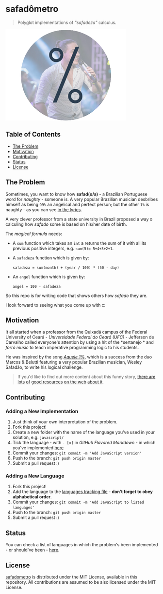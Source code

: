 # safadômetro

> Polyglot implementations of *"safadeza"* calculus.

![Aquele 1%](cover.png)

## Table of Contents

- [The Problem](#the-problem)
- [Motivation](#motivation)
- [Contributing](#contributing)
- [Status](#status)
- [License](#license)

## The Problem

Sometimes, you want to know how **safad(o/a)** - a Brazilian Portuguese word for
*naughty* - someone is. A very popular Brazilian musician desbribes himself as
being `99%` an angelical and perfect person; but the other `1%` is naughty - as
you can see [in the lyrics](http://www.vagalume.com.br/marcos-e-belutti/aquele-um-por-cento-part-wesley-safadao.html).

A very clever professor from a state university in Brazil proposed a way o calculing
how *safado* some is based on his/her date of birth.

The *magical formula* needs:

- A `sum` function which takes an `int` a returns the sum of it with all its
previous positive integers, e.g. `sum(5)= 5+4+3+2+1`.

- A `safadeza` function which is given by:

  `safadeza = sum(month) + (year / 100) * (50 - day)`

- An `angel` function which is given by:

  `angel = 100 - safadeza`

So this repo is for writing code that shows others how *safado* they are.

I look forward to seeing what you come up with c:

## Motivation

It all started when a professor from the Quixadá campus of the Federal University
of Ceará - *Universidade Federal do Ceará (UFC)* - Jefferson de Carvalho called
everyone's attention by using a hit of the *sertanejo * and *forró music* to teach
imperative programming logic to his students.

He was inspired by the song *[Aquele 1%](http://www.vagalume.com.br/marcos-e-belutti/aquele-um-por-cento-part-wesley-safadao.html)*,
which is a success from the duo Marcos & Belutti featuring a very popular
Brazilian musician, Wesley Safadão, to write his logical challenge.

> If you'd like to find out more content about this funny story, [there are](http://g1.globo.com/ceara/noticia/2015/12/professor-cita-wesley-safadao-em-questao-de-logica-e-vira-hit-na-web.html)
[lots](http://revistagalileu.globo.com/blogs/buzz/noticia/2015/12/professor-universitario-usa-wesley-safadao-em-prova-de-programacao.html)
[of](http://gazetaonline.globo.com/_conteudo/2015/12/entretenimento/cultura_e_famosos/3917154-professor-cita-wesley-safadao-e-questao-de-logica-e-bomba-na-web.html)
[good resources](http://www.opovo.com.br/app/divirta-se/2015/12/04/noticiasdivirtase,3544424/professor-da-ufc-elabora-questao-de-prova-fazendo-referencia-a-wesley.shtml)
[on the web](http://www.ibahia.com/detalhe/noticia/professor-cita-wesley-safadao-em-questao-de-prova-e-faz-sucesso/?cHash=74e1cc909aa2269eb81a4401b282d892)
[about it](http://maisregiao.com.br/professor-cita-wesley-safadao-em-questao-de-prova-e-faz-sucesso/).

## Contributing

### Adding a New Implementation

1. Just think of your own interpretation of the problem.
1. Fork this project!
1. Create a new folder with the name of the language you've used in your solution, e.g. `javascript/`
1. Tick the language - with `- [x]` in *GitHub Flavored Markdown* - in which
you've implemented [here](STATUS.MD)
1. Commit your changes: `git commit -m 'Add JavaScript version'`
1. Push to the branch: `git push origin master`
1. Submit a pull request :)

### Adding a New Language

1. Fork this project!
1. Add the language to the [languages tracking file](STATUS.MD) - **don't forget to obey alphabetical order**.
1. Commit your changes: `git commit -m 'Add JavaScript to listed languages'`
1. Push to the branch: `git push origin master`
1. Submit a pull request :)

## Status

You can check a list of languages in which the problem's been implemented - or
should've been - [here](STATUS.MD).

## License

[safadometro](https://github.com/mabrasil/safadometro) is distributed under the
MIT License, available in this repository. All contributions are assumed to be also licensed under
the MIT License.
